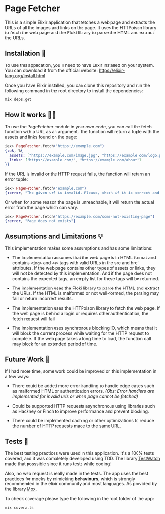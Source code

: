 # **Page Fetcher**

This is a simple Elixir application that fetches a web page and extracts the URLs of all the images and links on the page. It uses the HTTPoison library to fetch the web page and the Floki library to parse the HTML and extract the URLs.

## **Installation 🔧**

To use this application, you'll need to have Elixir installed on your system. You can download it from the official website: https://elixir-lang.org/install.html

Once you have Elixir installed, you can clone this repository and run the following command in the root directory to install the dependencies:

```sh
mix deps.get
```

## **How it works 👨‍💻**

To use the PageFetcher module in your own code, you can call the fetch function with a URL as an argument. The function will return a tuple with the assets and links found on the page:


```elixir
iex> PageFetcher.fetch("https://example.com")
{:ok, %{
  assets: ["https://example.com/image.jpg", "https://example.com/logo.png"],
  links: ["https://example.com/", "https://example.com/about"]
}}
```

If the URL is invalid or the HTTP request fails, the function will return an error tuple:

```elixir
iex> PageFetcher.fetch("example.com")
{:error, "The given url is invalid. Please, check if it is correct and follow the default pattern such as: 'http://example.com'."}
```

Or when for some reason the page is unreachable, it will return the actual error from the page which can vary.

```elixir
iex> PageFetcher.fetch("https://example.com/some-not-existing-page")
{:error, "Page does not exists"}
```

## **Assumptions and Limitations 💡**

This implementation makes some assumptions and has some limitations:

* The implementation assumes that the web page is in HTML format and contains `<img>` and `<a>` tags with valid URLs in the src and href attributes. If the web page contains other types of assets or links, they will not be detected by this implementation. And if the page does not contains the expected tags, an empty list for these tags will be returned.

* The implementation uses the Floki library to parse the HTML and extract the URLs. If the HTML is malformed or not well-formed, the parsing may fail or return incorrect results.

* The implementation uses the HTTPoison library to fetch the web page. If the web page is behind a login or requires other authentication, the fetch request will fail.

* The implementation uses synchronous blocking IO, which means that it will block the current process while waiting for the HTTP request to complete. If the web page takes a long time to load, the function call may block for an extended period of time.

## **Future Work 🤖**

If I had more time, some work could be improved on this implementation in a few ways:

* There could  be added more error handling to handle edge cases such as malformed HTML or authentication errors. *(Obs: Error handlers are implemented for invalid urls or when page cannot be fetched)*

* Could be supported HTTP requests asynchronous using libraries such as Hackney or Finch to improve performance and prevent blocking.

* There could be implemented caching or other optimizations to reduce the number of HTTP requests made to the same URL.

## **Tests 🔬**

The best testing practices were used in this applicaition. It's a 100% tests covered, and it was completely developed using TDD. The library [TestWatch](https://github.com/lpil/mix-test.watch) made that posssible since it runs tests while coding!

Also, no web request is really made in the tests. The app uses the best practices for mocks by mimicking **behaviours**, which is strongly recommended in the elixir community and most languages. As provided by the library [Mox](https://github.com/dashbitco/mox).

To check coverage please type the following in the root folder of the app:

```sh
mix coveralls
```